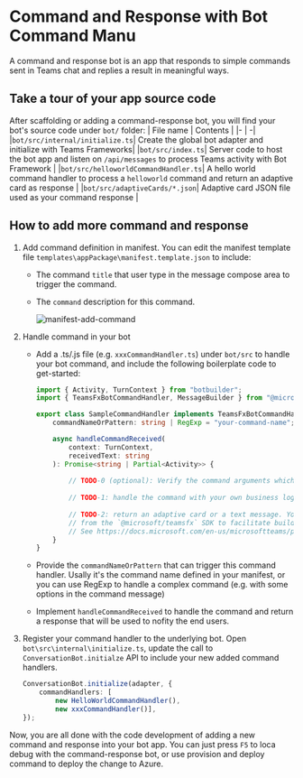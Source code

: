 # Command and Response with Bot Command Manu
A command and response bot is an app that responds to simple commands sent in Teams chat and replies a result in meaningful ways.

## Take a tour of your app source code
After scaffolding or adding a command-response bot, you will find your bot's source code under `bot/` folder:
| File name | Contents |
|- | -|
|`bot/src/internal/initialize.ts`| Create the global bot adapter and initialize with Teams Frameworks|
|`bot/src/index.ts`| Server code to host the bot app and listen on `/api/messages` to process Teams activity with Bot Framework |
|`bot/src/helloworldCommandHandler.ts`| A hello world command handler to process a `helloworld` command and return an adaptive card as response |
|`bot/src/adaptiveCards/*.json`| Adaptive card JSON file used as your command response |


## How to add more command and response
1. Add command definition in manifest. You can edit the manifest template file `templates\appPackage\manifest.template.json` to include:
    * The command `title` that user type in the message compose area to trigger the command.
    * The `command` description for this command.

      ![manifest-add-command](https://user-images.githubusercontent.com/10163840/160374446-7fd164d6-63c9-47b2-9bf1-0d6a88731e8d.png)

1. Handle command in your bot
    * Add a .ts/.js file (e.g. `xxxCommandHandler.ts`) under `bot/src` to handle your bot command, and include the following boilerplate code to get-started:
    
        ```typescript
        import { Activity, TurnContext } from "botbuilder";
        import { TeamsFxBotCommandHandler, MessageBuilder } from "@microsoft/teamsfx";

        export class SampleCommandHandler implements TeamsFxBotCommandHandler {
            commandNameOrPattern: string | RegExp = "your-command-name";

            async handleCommandReceived(
                context: TurnContext,
                receivedText: string
            ): Promise<string | Partial<Activity>> {
                
                // TODO-0 (optional): Verify the command arguments which are received from the client if needed.
                
                // TODO-1: handle the command with your own business logic.
                
                // TODO-2: return an adaptive card or a text message. You can leverage `MessageBuilder` utilities
                // from the `@microsoft/teamsfx` SDK to facilitate building message with cards supported in Teams
                // See https://docs.microsoft.com/en-us/microsoftteams/platform/task-modules-and-cards/cards/cards-reference for more details.
            }
        }
        ```

    * Provide the `commandNameOrPattern` that can trigger this command handler. Usally it's the command name defined in your manifest, or you can use RegExp to handle a complex command (e.g. with some options in the command message)

    * Implement `handleCommandReceived` to handle the command and return a response that will be used to nofity the end users.
  

1. Register your command handler to the underlying bot.
Open `bot\src\internal\initialize.ts`, update the call to `ConversationBot.initialze` API to include your new added command handlers.

    ```typescript
    ConversationBot.initialize(adapter, { 
        commandHandlers: [
            new HelloWorldCommandHandler(),
            new xxxCommandHandler()],
    });
    ```

Now, you are all done with the code development of adding a new command and response into your bot app. You can just press `F5` to loca debug with the command-response bot, or use provision and deploy command to deploy the change to Azure.
